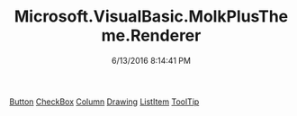 ﻿---
title: Microsoft.VisualBasic.MolkPlusTheme.Renderer
date: 6/13/2016 8:14:41 PM
---

[Button](T-Microsoft.VisualBasic.MolkPlusTheme.Renderer.Button.html)
[CheckBox](T-Microsoft.VisualBasic.MolkPlusTheme.Renderer.CheckBox.html)
[Column](T-Microsoft.VisualBasic.MolkPlusTheme.Renderer.Column.html)
[Drawing](T-Microsoft.VisualBasic.MolkPlusTheme.Renderer.Drawing.html)
[ListItem](T-Microsoft.VisualBasic.MolkPlusTheme.Renderer.ListItem.html)
[ToolTip](T-Microsoft.VisualBasic.MolkPlusTheme.Renderer.ToolTip.html)
